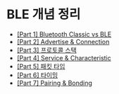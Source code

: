 # BLE 개념 정리

- [[Part 1] Bluetooth Classic vs BLE](https://apple-sushi-c42.notion.site/Part-1-Bluetooth-Classic-vs-BLE-15ecef5d64dd80de9c91cb7779e27246?pvs=74)
- [[Part 2] Advertise & Connection](https://apple-sushi-c42.notion.site/Part-2-Advertise-vs-Connection-160cef5d64dd804ca86adfd5baa9e9d7?pvs=74)
- [[Part 3] 프로토콜 스택](https://apple-sushi-c42.notion.site/Part-3-161cef5d64dd8060821ecd1ab6616617)
- [[Part 4] Service & Characteristic](https://apple-sushi-c42.notion.site/Part-4-Service-Characteristic-162cef5d64dd801682dafac3cb58f11d)
- [[Part 5] 패킷 타입](https://apple-sushi-c42.notion.site/Part-5-163cef5d64dd80bb9d45f0bbd4e2d93d?pvs=74)
- [[Part 6] 타이밍](https://apple-sushi-c42.notion.site/Part-6-164cef5d64dd80808f17cb18b5943218)
- [[Part 7] Pairing & Bonding](https://apple-sushi-c42.notion.site/Part-7-Pairing-Bonding-164cef5d64dd80448490f5474cb78bd3?pvs=74)


